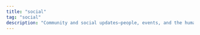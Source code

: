 ```yaml
---
title: "social"
tag: "social"
description: "Community and social updates—people, events, and the human side of building tools."
---
```

